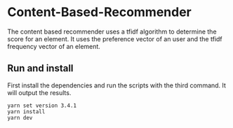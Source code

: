 # Content-Based-Recommender
The content based recommender uses a tfidf algorithm to determine the score for an element. It uses the preference vector of an user and the tfidf frequency vector of an element.
## Run and install
First install the dependencies and run the scripts with the third command. It will output the results.
````shell
yarn set version 3.4.1
yarn install
yarn dev
````
